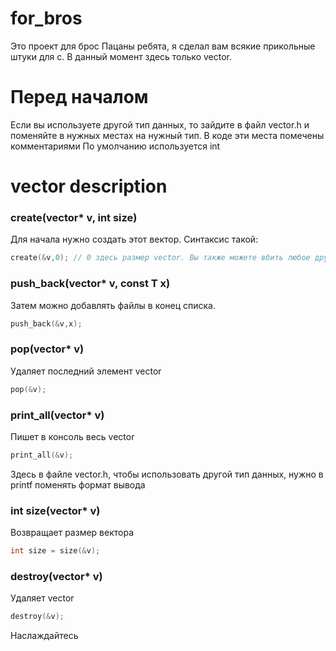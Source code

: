 # for_bros
Это проект для брос
Пацаны ребята, я сделал вам всякие прикольные штуки для с. В данный момент здесь только vector.

# Перед началом

Если вы используете другой тип данных, то зайдите в файл vector.h и поменяйте в нужных местах на нужный тип. В коде эти места помечены комментариями
По умолчанию используется int

# vector description
### create(vector* v, int size)
Для начала нужно создать этот вектор. 
Синтаксис такой:
```c
create(&v,0); // 0 здесь размер vector. Вы также можете вбить любое другое число.
```

### push_back(vector* v, const T x)
Затем можно добавлять файлы в конец списка.
```c
push_back(&v,x);
```
### pop(vector* v)
Удаляет последний элемент vector
```c
pop(&v);
```
### print_all(vector* v)
Пишет в консоль весь vector
```c
print_all(&v);
```
Здесь в файле vector.h, чтобы использовать другой тип данных, нужно в printf поменять формат вывода

### int size(vector* v)
Возвращает размер вектора
```c
int size = size(&v);
```

### destroy(vector* v)
Удаляет vector
```c
destroy(&v);
```


Наслаждайтесь
 
